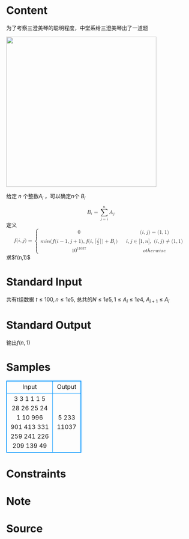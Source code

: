 
# Content

为了考察三澄美琴的聪明程度，中堂系给三澄美琴出了一道题

<img src="/source/lutece/zhong-tang-xi-de-kun-nan-ren-wu/img/aHR0cDovLzViMDk4OGU1OTUyMjUuY2RuLnNvaHVjcy5jb20vaW1hZ2VzLzIwMTgwMzI5LzA2MWIyNmI3YjgwMDQ5ZTY5MzE0MmEzZTIyZjdkM2Q4LmpwZWc=.jpeg" width = "400" />

给定 $n$ 个整数$A_i$ ，可以确定$n$个 $B_i$

<math xmlns="http://www.w3.org/1998/Math/MathML" display="block">
  <msub>
    <mi>B</mi>
    <mi>i</mi>
  </msub>
  <mo>=</mo>
  <munderover>
    <mo>&#x2211;<!-- ∑ --></mo>
    <mrow class="MJX-TeXAtom-ORD">
      <mi>j</mi>
      <mo>=</mo>
      <mi>i</mi>
    </mrow>
    <mi>n</mi>
  </munderover>
  <msub>
    <mi>A</mi>
    <mi>j</mi>
  </msub>
</math>
定义<math xmlns="http://www.w3.org/1998/Math/MathML" display="block">
  <mi>f</mi>
  <mo stretchy="false">(</mo>
  <mi>i</mi>
  <mo>,</mo>
  <mi>j</mi>
  <mo stretchy="false">)</mo>
  <mo>=</mo>
  <mrow>
    <mo>{</mo>
    <mtable rowspacing="4pt" columnspacing="1em">
      <mtr>
        <mtd>
          <mn>0</mn>
        </mtd>
        <mtd />
        <mtd>
          <mo stretchy="false">(</mo>
          <mi>i</mi>
          <mo>,</mo>
          <mi>j</mi>
          <mo stretchy="false">)</mo>
          <mo>=</mo>
          <mo stretchy="false">(</mo>
          <mn>1</mn>
          <mo>,</mo>
          <mn>1</mn>
          <mo stretchy="false">)</mo>
        </mtd>
      </mtr>
      <mtr>
        <mtd>
          <mi>m</mi>
          <mi>i</mi>
          <mi>n</mi>
          <mo stretchy="false">(</mo>
          <mi>f</mi>
          <mo stretchy="false">(</mo>
          <mi>i</mi>
          <mo>&#x2212;<!-- − --></mo>
          <mn>1</mn>
          <mo>,</mo>
          <mi>j</mi>
          <mo>+</mo>
          <mn>1</mn>
          <mo stretchy="false">)</mo>
          <mo>,</mo>
          <mi>f</mi>
          <mo stretchy="false">(</mo>
          <mi>i</mi>
          <mo>,</mo>
          <mo fence="false" stretchy="false">&#x2308;<!-- ⌈ --></mo>
          <mfrac>
            <mi>j</mi>
            <mn>2</mn>
          </mfrac>
          <mo fence="false" stretchy="false">&#x2309;<!-- ⌉ --></mo>
          <mo stretchy="false">)</mo>
          <mo>+</mo>
          <msub>
            <mi>B</mi>
            <mi>i</mi>
          </msub>
          <mo stretchy="false">)</mo>
        </mtd>
        <mtd />
        <mtd>
          <mi>i</mi>
          <mo>,</mo>
          <mi>j</mi>
          <mo>&#x2208;<!-- ∈ --></mo>
          <mo stretchy="false">[</mo>
          <mn>1</mn>
          <mo>,</mo>
          <mi>n</mi>
          <mo stretchy="false">]</mo>
          <mo>,</mo>
          <mtext>&#xA0;</mtext>
          <mo stretchy="false">(</mo>
          <mi>i</mi>
          <mo>,</mo>
          <mi>j</mi>
          <mo stretchy="false">)</mo>
          <mo>&#x2260;<!-- ≠ --></mo>
          <mo stretchy="false">(</mo>
          <mn>1</mn>
          <mo>,</mo>
          <mn>1</mn>
          <mo stretchy="false">)</mo>
        </mtd>
      </mtr>
      <mtr>
        <mtd>
          <msup>
            <mn>10</mn>
            <mrow class="MJX-TeXAtom-ORD">
              <mn>11037</mn>
            </mrow>
          </msup>
        </mtd>
        <mtd />
        <mtd>
          <mi>o</mi>
          <mi>t</mi>
          <mi>h</mi>
          <mi>e</mi>
          <mi>r</mi>
          <mi>w</mi>
          <mi>i</mi>
          <mi>s</mi>
          <mi>e</mi>
        </mtd>
      </mtr>
    </mtable>
    <mo fence="true" stretchy="true" symmetric="true"></mo>
  </mrow>
</math>
求$f(n,1)$

# Standard Input

共有$t$组数据
$t\le 100,n\le 1e5$, 总共的$N\le 1e5,1\le A_i\le 1e4$, $A_{i+1} \le A_i$

# Standard Output

输出$f(n,1)$

# Samples

<style>
        table,table tr th, table tr td { border:1px solid #0094ff; }
        table { width: 200px; min-height: 25px; line-height: 25px; text-align: center; border-collapse: collapse;}   
    </style>
<table>
	<tr>
		<td>Input</td>
		<td>Output</td>
	</tr>
<tr><td>3
3
1 1 1
5
28 26 25 24 1
10
996 901 413 331 259 241 226 209 139 49</td><td>5
233
11037</td></tr></table>


# Constraints



# Note



# Source


